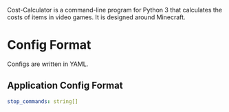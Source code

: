 Cost-Calculator is a command-line program for Python 3 that calculates the costs of items in video games. It is designed around Minecraft.

# Config Format

Configs are written in YAML.

## Application Config Format

```yaml
stop_commands: string[]
```



